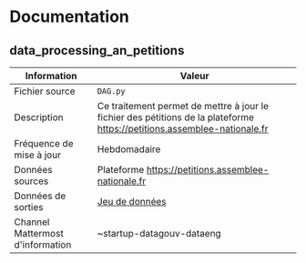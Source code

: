 # Documentation

## data_processing_an_petitions

| Information | Valeur |
| -------- | -------- |
| Fichier source     | `DAG.py`     |
| Description | Ce traitement permet de mettre à jour le fichier des pétitions de la plateforme https://petitions.assemblee-nationale.fr |
| Fréquence de mise à jour | Hebdomadaire |
| Données sources | Plateforme https://petitions.assemblee-nationale.fr |
| Données de sorties | [Jeu de données](https://www.data.gouv.fr/datasets/petitions-de-lassemblee-nationale/) |
| Channel Mattermost d'information | ~startup-datagouv-dataeng |
